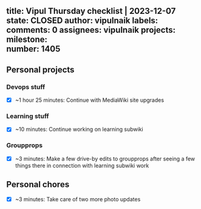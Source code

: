 title:	Vipul Thursday checklist | 2023-12-07
state:	CLOSED
author:	vipulnaik
labels:	
comments:	0
assignees:	vipulnaik
projects:	
milestone:	
number:	1405
--
## Personal projects

### Devops stuff

- [x] ~1 hour 25 minutes: Continue with MediaWiki site upgrades

### Learning stuff

- [x] ~10 minutes: Continue working on learning subwiki

### Groupprops

- [x] ~3 minutes: Make a few drive-by edits to groupprops after seeing a few things there in connection with learning subwiki work

## Personal chores

- [x] ~3 minutes: Take care of two more photo updates
